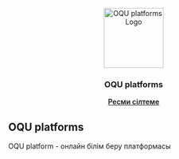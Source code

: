 <p align="center">
  <img 
    src="ui/templates/static/images/full-logo-black.svg" 
    alt="OQU platforms Logo" width="120">
</p>
<h3 align="center">OQU platforms</h3>
<p align="center">
    <a href="https://oquplatforms.com" style="font-weight: 600">Ресми сілтеме</a>
</p>


## OQU platforms
OQU platform - онлайн білім беру платформасы
